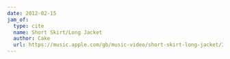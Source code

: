 ```yaml
---
date: 2012-02-15
jam_of:
  type: cite
  name: Short Skirt/Long Jacket
  author: Cake
  url: https://music.apple.com/gb/music-video/short-skirt-long-jacket/327412070
---
```

